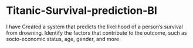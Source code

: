 # Titanic-Survival-prediction-BI
I have Created a system that predicts the likelihood of a person’s survival from drowning. Identify the factors that contribute to the outcome, such as socio-economic status, age, gender, and more
